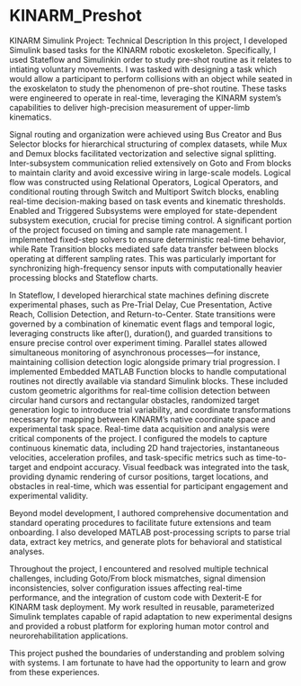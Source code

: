 # KINARM_Preshot

KINARM Simulink Project: Technical Description
In this project, I developed Simulink based tasks for the KINARM robotic exoskeleton. Specifically, I used Stateflow and Simulinkin order to study pre-shot routine as it relates to intiating voluntary movements. I was tasked with designing a task which would allow a participant to perform collisions with an object while seated in the exoskelaton to study the phenomenon of pre-shot routine. These tasks were engineered to operate in real-time, leveraging the KINARM system’s capabilities to deliver high-precision measurement of upper-limb kinematics.

Signal routing and organization were achieved using Bus Creator and Bus Selector blocks for hierarchical structuring of complex datasets, while Mux and Demux blocks facilitated vectorization and selective signal splitting. Inter-subsystem communication relied extensively on Goto and From blocks to maintain clarity and avoid excessive wiring in large-scale models. Logical flow was constructed using Relational Operators, Logical Operators, and conditional routing through Switch and Multiport Switch blocks, enabling real-time decision-making based on task events and kinematic thresholds. Enabled and Triggered Subsystems were employed for state-dependent subsystem execution, crucial for precise timing control. A significant portion of the project focused on timing and sample rate management. I implemented fixed-step solvers to ensure deterministic real-time behavior, while Rate Transition blocks mediated safe data transfer between blocks operating at different sampling rates. This was particularly important for synchronizing high-frequency sensor inputs with computationally heavier processing blocks and Stateflow charts.

In Stateflow, I developed hierarchical state machines defining discrete experimental phases, such as Pre-Trial Delay, Cue Presentation, Active Reach, Collision Detection, and Return-to-Center. State transitions were governed by a combination of kinematic event flags and temporal logic, leveraging constructs like after(), duration(), and guarded transitions to ensure precise control over experiment timing. Parallel states allowed simultaneous monitoring of asynchronous processes—for instance, maintaining collision detection logic alongside primary trial progression. I implemented Embedded MATLAB Function blocks to handle computational routines not directly available via standard Simulink blocks. These included custom geometric algorithms for real-time collision detection between circular hand cursors and rectangular obstacles, randomized target generation logic to introduce trial variability, and coordinate transformations necessary for mapping between KINARM’s native coordinate space and experimental task space.
Real-time data acquisition and analysis were critical components of the project. I configured the models to capture continuous kinematic data, including 2D hand trajectories, instantaneous velocities, acceleration profiles, and task-specific metrics such as time-to-target and endpoint accuracy. Visual feedback was integrated into the task, providing dynamic rendering of cursor positions, target locations, and obstacles in real-time, which was essential for participant engagement and experimental validity.

Beyond model development, I authored comprehensive documentation and standard operating procedures to facilitate future extensions and team onboarding. I also developed MATLAB post-processing scripts to parse trial data, extract key metrics, and generate plots for behavioral and statistical analyses.

Throughout the project, I encountered and resolved multiple technical challenges, including Goto/From block mismatches, signal dimension inconsistencies, solver configuration issues affecting real-time performance, and the integration of custom code with Dexterit-E for KINARM task deployment. My work resulted in reusable, parameterized Simulink templates capable of rapid adaptation to new experimental designs and provided a robust platform for exploring human motor control and neurorehabilitation applications.

This project pushed the boundaries of understanding and problem solving with systems. I am fortunate to have had the opportunity to learn and grow from these experiences. 
